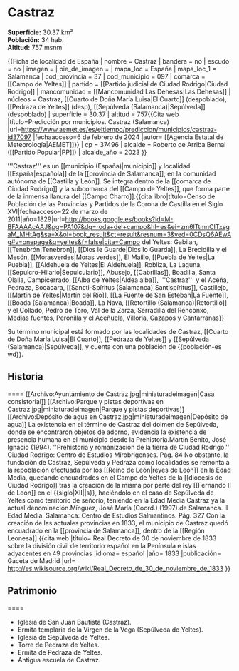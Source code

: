 # Castraz

**Superficie:** 30.37 km²  
**Población:** 34 hab.  
**Altitud:** 757 msnm  

{{Ficha de localidad de España
| nombre = Castraz
| bandera = no
| escudo = no
| imagen = 
| pie_de_imagen = 
| mapa_loc = España
| mapa_loc_1 = Salamanca
| cod_provincia = 37
| cod_municipio = 097
| comarca = [[Campo de Yeltes]]
| partido = [[Partido judicial de Ciudad Rodrigo|Ciudad Rodrigo]]
| mancomunidad = [[Mancomunidad Las Dehesas|Las Dehesas]]
| núcleos = Castraz, [[Cuarto de Doña María Luisa|El Cuarto]] (despoblado), [[Pedraza de Yeltes]] (desp), [[Sepúlveda (Salamanca)|Sepúlveda]] (despoblado)
| superficie = 30.37
| altitud = 757<ref>{{Cita web |título=Predicción por municipios. Castraz (Salamanca) |url=https://www.aemet.es/es/eltiempo/prediccion/municipios/castraz-id37097 |fechaacceso=6 de febrero de 2024 |autor= [[Agencia Estatal de Meteorología|AEMET]]}}</ref>
| cp = 37496
| alcalde = Roberto de Arriba Bernal ([[Partido Popular|PP]])
| alcalde_año = 2023
}}

'''Castraz''' es un [[municipio (España)|municipio]] y localidad [[España|española]] de la [[provincia de Salamanca]], en la comunidad autónoma de [[Castilla y León]]. Se integra dentro de la [[comarca de Ciudad Rodrigo]] y la subcomarca del [[Campo de Yeltes]], que forma parte de la inmensa llanura del [[Campo Charro]].<ref name=ref_duplicada_1>{{cita libro|título=Censo de Población de las Provincias y Partidos de la Corona de Castilla en el Siglo XVI|fechaacceso=22 de marzo de 2011|año=1829|url=http://books.google.es/books?id=M-BFAAAAcAAJ&pg=PA107&dq=roda+del+campo&hl=es&ei=zm6lTtmnCITxsgaM_MHtAg&sa=X&oi=book_result&ct=result&resnum=3&ved=0CDsQ6AEwAg#v=onepage&q=yeltes&f=false|cita=Campo del Yeltes: Gabilan, [[Tenebrón|Tenebron]], [[Dios le Guarde|Dios lo Guarda]], La Brecidilla y el Mesón, [[Morasverdes|Moras verdes]], El Maíllo, [[Puebla de Yeltes|La Puebla]], [[Aldehuela de Yeltes|El Aldehuela]], Robliza, La Laguna, [[Sepulcro-Hilario|Sepulculario]], Abusejo, [[Cabrillas]], Boadilla, Santa Olalla, Campicerrado, [[Alba de Yeltes|Aldea alba]], '''Castraz''' y el Aceña, Pedraza, Bocacara, [[Sancti-Spíritus (Salamanca)|Santispíritus]], Castillejo, [[Martín de Yeltes|Martín del Río]], [[La Fuente de San Esteban|La Fuente]], [[Boada (Salamanca)|Boada]], La Nava, [[Retortillo (Salamanca)|Retortillo]] y el Collado, Pedro de Toro, Val de la Zarza, Serradilla del Renconxo, Medias fuentes, Peronilla y el Aceñuela, Villoria, Gazapos y Cantarranas}}</ref>

Su término municipal está formado por las localidades de Castraz, [[Cuarto de Doña María Luisa|El Cuarto]], [[Pedraza de Yeltes]] y [[Sepúlveda (Salamanca)|Sepúlveda]], y cuenta con una población de {{población-es wd}}.

## Historia

====
[[Archivo:Ayuntamiento de Castraz.jpg|miniaturadeimagen|Casa consistorial]]
[[Archivo:Parque y pistas deportivas en Castraz.jpg|miniaturadeimagen|Parque y pistas deportivas]]
[[Archivo:Depósito de agua en Castraz.jpg|miniaturadeimagen|Depósito de agua]]
La existencia en el término de Castraz del dolmen de Sepúlveda, donde se encontraron objetos de adorno, evidencia la existencia de presencia humana en el municipio desde la Prehistoria.<ref>Martín Benito, José Ignacio (1994). ''Prehistoria y romanización de la tierra de Ciudad Rodrigo.'' Ciudad Rodrigo: Centro de Estudios Mirobrigenses. Pág. 84</ref> No obstante, la fundación de Castraz, Sepúlveda y Pedraza como localidades se remonta a la repoblación efectuada por los [[Reino de León|reyes de León]] en la Edad Media, quedando encuadrados en el Campo de Yeltes de la [[diócesis de Ciudad Rodrigo]] tras la creación de la misma por parte del rey [[Fernando II de León]] en el {{siglo|XII||s}}, haciéndolo en el caso de Sepúlveda de Yeltes como territorio de señorío, teniendo en la Edad Media Castraz ya la actual denominación.<ref>Mínguez, José María (Coord.) (1997).de Salamanca. II Edad Media. Salamanca: Centro de Estudios Salmantinos. Pág. 327</ref> Con la creación de las actuales provincias en 1833, el municipio de Castraz quedó encuadrado en la [[provincia de Salamanca]], dentro de la [[Región Leonesa]].<ref>{{cita web |título= Real Decreto de 30 de noviembre de 1833 sobre la división civil de territorio español en la Península e islas adyacentes en 49 provincias |idioma= español |año= 1833 |publicación= Gaceta de Madrid |url= http://es.wikisource.org/wiki/Real_Decreto_de_30_de_noviembre_de_1833 }}</ref>

## Patrimonio

====
* Iglesia de San Juan Bautista (Castraz).
* Ermita templaria de la Virgen de la Vega (Sepúlveda de Yeltes).
* Iglesia de Sepúlveda de Yeltes.
* Torre de Pedraza de Yeltes.
* Ermita de Pedraza de Yeltes.
* Antigua escuela de Castraz.